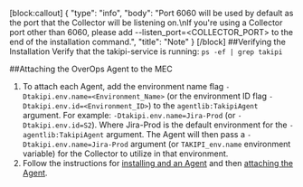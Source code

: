 [block:callout]
{
  "type": "info",
  "body": "Port 6060 will be used by default as the port that the Collector will be listening on.\nIf you're using a Collector port other than 6060, please add --listen_port=<COLLECTOR_PORT> to the end of the installation command.",
  "title": "Note"
}
[/block]
##Verifying the Installation
Verify that the takipi-service is running:
```ps -ef | grep takipi```

##Attaching the OverOps Agent to the MEC
1. To attach each Agent, add the environment name flag ```-Dtakipi.env.name=<Environment_Name>``` (or the environment ID flag ```-Dtakipi.env.id=<Environment_ID>```) to the ```agentlib:TakipiAgent``` argument.
For example: ```-Dtakipi.env.name=Jira-Prod``` (or ```-Dtakipi.env.id=S2```).
Where Jira-Prod is the default environment for the ```-agentlib:TakipiAgent``` argument. The Agent will then pass a ```-Dtakipi.env.name=Jira-Prod``` argument (or ```TAKIPI_env.name``` environment variable) for the Collector to utilize in that environment.
2. Follow the instructions for [installing and an Agent](doc:install-agent) and then [attaching the Agent](doc:attach-agent-and-test-installation).